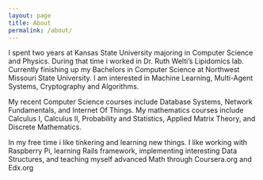 ```yaml
---
layout: page
title: About
permalink: /about/
---
```


I spent two years at Kansas State University majoring in Computer Science and Physics. During that time i worked in Dr. Ruth Welti’s Lipidomics lab. Currently finishing up my Bachelors in Computer Science at Northwest Missouri State University. I am interested in Machine Learning, Multi-Agent Systems, Cryptography and Algorithms.

My recent Computer Science courses include Database Systems, Network Fundamentals, and Internet Of Things. My mathematics courses include Calculus I, Calculus II, Probability and Statistics, Applied Matrix Theory, and Discrete Mathematics.

In my free time i like tinkering and learning new things. I like working with Raspberry Pi, learning Rails framework, implementing interesting Data Structures, and teaching myself advanced Math through Coursera.org and Edx.org
